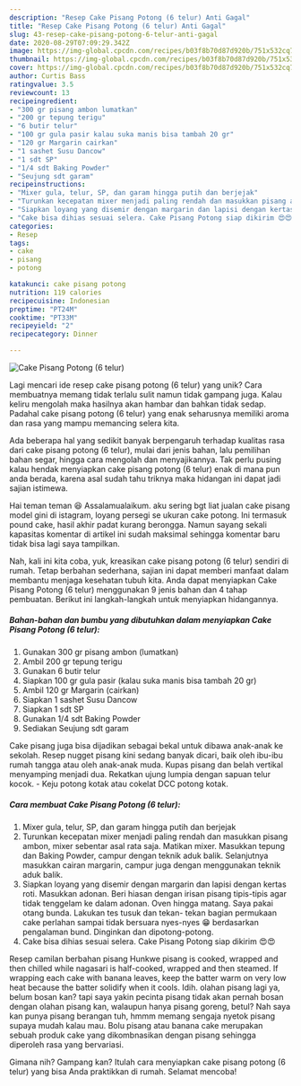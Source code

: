 ```yaml
---
description: "Resep Cake Pisang Potong (6 telur) Anti Gagal"
title: "Resep Cake Pisang Potong (6 telur) Anti Gagal"
slug: 43-resep-cake-pisang-potong-6-telur-anti-gagal
date: 2020-08-29T07:09:29.342Z
image: https://img-global.cpcdn.com/recipes/b03f8b70d87d920b/751x532cq70/cake-pisang-potong-6-telur-foto-resep-utama.jpg
thumbnail: https://img-global.cpcdn.com/recipes/b03f8b70d87d920b/751x532cq70/cake-pisang-potong-6-telur-foto-resep-utama.jpg
cover: https://img-global.cpcdn.com/recipes/b03f8b70d87d920b/751x532cq70/cake-pisang-potong-6-telur-foto-resep-utama.jpg
author: Curtis Bass
ratingvalue: 3.5
reviewcount: 13
recipeingredient:
- "300 gr pisang ambon lumatkan"
- "200 gr tepung terigu"
- "6 butir telur"
- "100 gr gula pasir kalau suka manis bisa tambah 20 gr"
- "120 gr Margarin cairkan"
- "1 sashet Susu Dancow"
- "1 sdt SP"
- "1/4 sdt Baking Powder"
- "Seujung sdt garam"
recipeinstructions:
- "Mixer gula, telur, SP, dan garam hingga putih dan berjejak"
- "Turunkan kecepatan mixer menjadi paling rendah dan masukkan pisang ambon, mixer sebentar asal rata saja. Matikan mixer. Masukkan tepung dan Baking Powder, campur dengan teknik aduk balik. Selanjutnya masukkan cairan margarin, campur juga dengan menggunakan teknik aduk balik."
- "Siapkan loyang yang disemir dengan margarin dan lapisi dengan kertas roti. Masukkan adonan. Beri hiasan dengan irisan pisang tipis-tipis agar tidak tenggelam ke dalam adonan. Oven hingga matang. Saya pakai otang bunda. Lakukan tes tusuk dan tekan- tekan bagian permukaan cake perlahan sampai tidak bersuara nyes-nyes 😁 berdasarkan pengalaman bund. Dinginkan dan dipotong-potong."
- "Cake bisa dihias sesuai selera. Cake Pisang Potong siap dikirim 😍😍"
categories:
- Resep
tags:
- cake
- pisang
- potong

katakunci: cake pisang potong 
nutrition: 119 calories
recipecuisine: Indonesian
preptime: "PT24M"
cooktime: "PT33M"
recipeyield: "2"
recipecategory: Dinner

---
```



![Cake Pisang Potong (6 telur)](https://img-global.cpcdn.com/recipes/b03f8b70d87d920b/751x532cq70/cake-pisang-potong-6-telur-foto-resep-utama.jpg)

Lagi mencari ide resep cake pisang potong (6 telur) yang unik? Cara membuatnya memang tidak terlalu sulit namun tidak gampang juga. Kalau keliru mengolah maka hasilnya akan hambar dan bahkan tidak sedap. Padahal cake pisang potong (6 telur) yang enak seharusnya memiliki aroma dan rasa yang mampu memancing selera kita.

Ada beberapa hal yang sedikit banyak berpengaruh terhadap kualitas rasa dari cake pisang potong (6 telur), mulai dari jenis bahan, lalu pemilihan bahan segar, hingga cara mengolah dan menyajikannya. Tak perlu pusing kalau hendak menyiapkan cake pisang potong (6 telur) enak di mana pun anda berada, karena asal sudah tahu triknya maka hidangan ini dapat jadi sajian istimewa.

Hai teman teman 😆 Assalamualaikum. aku sering bgt liat jualan cake pisang model gini di istagram, loyang persegi se ukuran cake potong. Ini termasuk pound cake, hasil akhir padat kurang berongga. Namun sayang sekali kapasitas komentar di artikel ini sudah maksimal sehingga komentar baru tidak bisa lagi saya tampilkan.


Nah, kali ini kita coba, yuk, kreasikan cake pisang potong (6 telur) sendiri di rumah. Tetap berbahan sederhana, sajian ini dapat memberi manfaat dalam membantu menjaga kesehatan tubuh kita. Anda dapat menyiapkan Cake Pisang Potong (6 telur) menggunakan 9 jenis bahan dan 4 tahap pembuatan. Berikut ini langkah-langkah untuk menyiapkan hidangannya.

<!--inarticleads1-->

##### Bahan-bahan dan bumbu yang dibutuhkan dalam menyiapkan Cake Pisang Potong (6 telur):

1. Gunakan 300 gr pisang ambon (lumatkan)
1. Ambil 200 gr tepung terigu
1. Gunakan 6 butir telur
1. Siapkan 100 gr gula pasir (kalau suka manis bisa tambah 20 gr)
1. Ambil 120 gr Margarin (cairkan)
1. Siapkan 1 sashet Susu Dancow
1. Siapkan 1 sdt SP
1. Gunakan 1/4 sdt Baking Powder
1. Sediakan Seujung sdt garam


Cake pisang juga bisa dijadikan sebagai bekal untuk dibawa anak-anak ke sekolah. Resep nugget pisang kini sedang banyak dicari, baik oleh ibu-ibu rumah tangga atau oleh anak-anak muda. Kupas pisang dan belah vertikal menyamping menjadi dua. Rekatkan ujung lumpia dengan sapuan telur kocok. - Keju potong kotak atau cokelat DCC potong kotak. 

<!--inarticleads2-->

##### Cara membuat Cake Pisang Potong (6 telur):

1. Mixer gula, telur, SP, dan garam hingga putih dan berjejak
1. Turunkan kecepatan mixer menjadi paling rendah dan masukkan pisang ambon, mixer sebentar asal rata saja. Matikan mixer. Masukkan tepung dan Baking Powder, campur dengan teknik aduk balik. Selanjutnya masukkan cairan margarin, campur juga dengan menggunakan teknik aduk balik.
1. Siapkan loyang yang disemir dengan margarin dan lapisi dengan kertas roti. Masukkan adonan. Beri hiasan dengan irisan pisang tipis-tipis agar tidak tenggelam ke dalam adonan. Oven hingga matang. Saya pakai otang bunda. Lakukan tes tusuk dan tekan- tekan bagian permukaan cake perlahan sampai tidak bersuara nyes-nyes 😁 berdasarkan pengalaman bund. Dinginkan dan dipotong-potong.
1. Cake bisa dihias sesuai selera. Cake Pisang Potong siap dikirim 😍😍


Resep camilan berbahan pisang Hunkwe pisang is cooked, wrapped and then chilled while nagasari is half-cooked, wrapped and then steamed. If wrapping each cake with banana leaves, keep the batter warm on very low heat because the batter solidify when it cools. Idih. olahan pisang lagi ya, belum bosan kan? tapi saya yakin pecinta pisang tidak akan pernah bosan dengan olahan pisang kan, walaupun hanya pisang goreng, betul? Nah saya kan punya pisang berangan tuh, hmmm memang sengaja nyetok pisang supaya mudah kalau mau. Bolu pisang atau banana cake merupakan sebuah produk cake yang dikombnasikan dengan pisang sehingga diperoleh rasa yang bervariasi. 

Gimana nih? Gampang kan? Itulah cara menyiapkan cake pisang potong (6 telur) yang bisa Anda praktikkan di rumah. Selamat mencoba!

